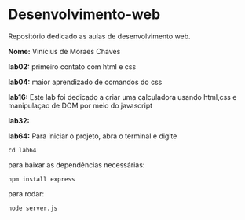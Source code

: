 
# Desenvolvimento-web

Repositório dedicado as aulas de desenvolvimento web.

**Nome:** Vinícius de Moraes Chaves



**lab02:**
    primeiro contato com html e css

**lab04:**
    maior aprendizado de comandos do css

**lab16:**
    Este lab foi dedicado a criar uma calculadora 
    usando html,css e manipulaçao de DOM por meio do javascript

**lab32:**

**lab64:**
Para iniciar o projeto, abra o terminal e digite

`cd lab64`

para baixar as dependências necessárias:

`npm install express`

para rodar:

`node server.js`
